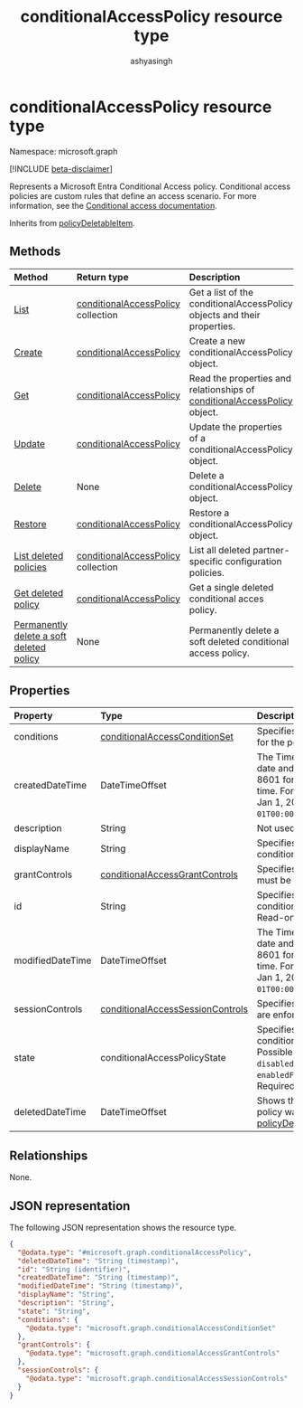 ﻿---
title: "conditionalAccessPolicy resource type"
description: "Represents a Microsoft Entra Conditional Access policy. Conditional access policies are custom rules that define an access scenario."
author: "ashyasingh"
ms.date: 08/11/2025
ms.localizationpriority: medium
ms.subservice: "entra-sign-in"
doc_type: resourcePageType
---

# conditionalAccessPolicy resource type

Namespace: microsoft.graph

[!INCLUDE [beta-disclaimer](../../includes/beta-disclaimer.md)]

Represents a Microsoft Entra Conditional Access policy. Conditional access policies are custom rules that define an access scenario. For more information, see the [Conditional access documentation](/azure/active-directory/conditional-access/).


Inherits from [policyDeletableItem](../resources/policydeletableitem.md).


## Methods
|Method|Return type|Description|
|:---|:---|:---|
|[List](../api/conditionalaccessroot-list-policies.md)|[conditionalAccessPolicy](../resources/conditionalaccesspolicy.md) collection|Get a list of the conditionalAccessPolicy objects and their properties.|
|[Create](../api/conditionalaccessroot-post-policies.md)|[conditionalAccessPolicy](../resources/conditionalaccesspolicy.md)|Create a new conditionalAccessPolicy object.|
|[Get](../api/conditionalaccesspolicy-get.md)|[conditionalAccessPolicy](../resources/conditionalaccesspolicy.md)|Read the properties and relationships of [conditionalAccessPolicy](../resources/conditionalaccesspolicy.md) object.|
|[Update](../api/conditionalaccesspolicy-update.md)|[conditionalAccessPolicy](../resources/conditionalaccesspolicy.md)|Update the properties of a conditionalAccessPolicy object.|
|[Delete](../api/conditionalaccessroot-delete-policies.md)|None|Delete a conditionalAccessPolicy object.|
|[Restore](../api/conditionalaccesspolicy-restore.md)|[conditionalAccessPolicy](../resources/conditionalaccesspolicy.md)|Restore a conditionalAccessPolicy object.|
| [List deleted policies](../api/policydeletableitem-list.md) | [conditionalAccessPolicy](../resources/conditionalaccesspolicy.md) collection | List all deleted partner-specific configuration policies. |
| [Get deleted policy](../api/policydeletableitem-get.md) | [conditionalAccessPolicy](../resources/conditionalaccesspolicy.md) | Get a single deleted conditional acces policy. |
| [Permanently delete a soft deleted policy](../api/policydeletableitem-delete.md) | None | Permanently delete a soft deleted conditional access policy. |

## Properties
|Property|Type|Description|
|:---|:---|:---|
|conditions|[conditionalAccessConditionSet](conditionalaccessconditionset.md)| Specifies the rules that must be met for the policy to apply. Required. |
|createdDateTime|DateTimeOffset| The Timestamp type represents date and time information using ISO 8601 format and is always in UTC time. For example, midnight UTC on Jan 1, 2014 is `2014-01-01T00:00:00Z`. Readonly. |
|description|String| Not used. |
|displayName|String| Specifies a display name for the conditionalAccessPolicy object. |
|grantControls|[conditionalAccessGrantControls](conditionalaccessgrantcontrols.md)| Specifies the grant controls that must be fulfilled to pass the policy. |
|id|String| Specifies the identifier of a conditionalAccessPolicy object. Read-only.|
|modifiedDateTime| DateTimeOffset|The Timestamp type represents date and time information using ISO 8601 format and is always in UTC time. For example, midnight UTC on Jan 1, 2014 is `2014-01-01T00:00:00Z`. Readonly. |
|sessionControls|[conditionalAccessSessionControls](conditionalaccesssessioncontrols.md)| Specifies the session controls that are enforced after sign-in. |
|state|conditionalAccessPolicyState| Specifies the state of the conditionalAccessPolicy object. Possible values are: `enabled`, `disabled`, `enabledForReportingButNotEnforced`. Required. |
|deletedDateTime|DateTimeOffset|Shows the last date and time the policy was deleted.Inherited from [policyDeletableItem](../resources/policydeletableitem.md).|

## Relationships
None.

## JSON representation
The following JSON representation shows the resource type.
<!-- {
  "blockType": "resource",
  "keyProperty": "id",
  "@odata.type": "microsoft.graph.conditionalAccessPolicy",
  "baseType": "microsoft.graph.policyDeletableItem",
  "openType": false
}
-->
``` json
{
  "@odata.type": "#microsoft.graph.conditionalAccessPolicy",
  "deletedDateTime": "String (timestamp)",
  "id": "String (identifier)",
  "createdDateTime": "String (timestamp)",
  "modifiedDateTime": "String (timestamp)",
  "displayName": "String",
  "description": "String",
  "state": "String",
  "conditions": {
    "@odata.type": "microsoft.graph.conditionalAccessConditionSet"
  },
  "grantControls": {
    "@odata.type": "microsoft.graph.conditionalAccessGrantControls"
  },
  "sessionControls": {
    "@odata.type": "microsoft.graph.conditionalAccessSessionControls"
  }
}
```

